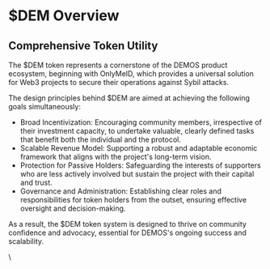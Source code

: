 # $DEM Overview

## **Comprehensive Token Utility**

The $DEM token represents a cornerstone of the DEMOS product ecosystem, beginning with OnlyMeID, which provides a universal solution for Web3 projects to secure their operations against Sybil attacks.

The design principles behind $DEM are aimed at achieving the following goals simultaneously:

* Broad Incentivization: Encouraging community members, irrespective of their investment capacity, to undertake valuable, clearly defined tasks that benefit both the individual and the protocol.
* Scalable Revenue Model: Supporting a robust and adaptable economic framework that aligns with the project's long-term vision.
* Protection for Passive Holders: Safeguarding the interests of supporters who are less actively involved but sustain the project with their capital and trust.
* Governance and Administration: Establishing clear roles and responsibilities for token holders from the outset, ensuring effective oversight and decision-making.

As a result, the $DEM token system is designed to thrive on community confidence and advocacy, essential for DEMOS's ongoing success and scalability.

\

